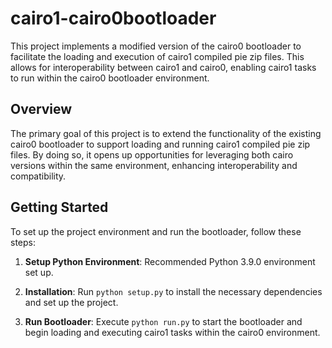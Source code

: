 # cairo1-cairo0bootloader

This project implements a modified version of the cairo0 bootloader to facilitate the loading and execution of cairo1 compiled pie zip files. This allows for interoperability between cairo1 and cairo0, enabling cairo1 tasks to run within the cairo0 bootloader environment.

## Overview

The primary goal of this project is to extend the functionality of the existing cairo0 bootloader to support loading and running cairo1 compiled pie zip files. By doing so, it opens up opportunities for leveraging both cairo versions within the same environment, enhancing interoperability and compatibility.

## Getting Started

To set up the project environment and run the bootloader, follow these steps:

1. **Setup Python Environment**: Recommended Python 3.9.0 environment set up.
   
2. **Installation**: Run `python setup.py` to install the necessary dependencies and set up the project.

3. **Run Bootloader**: Execute `python run.py` to start the bootloader and begin loading and executing cairo1 tasks within the cairo0 environment.
